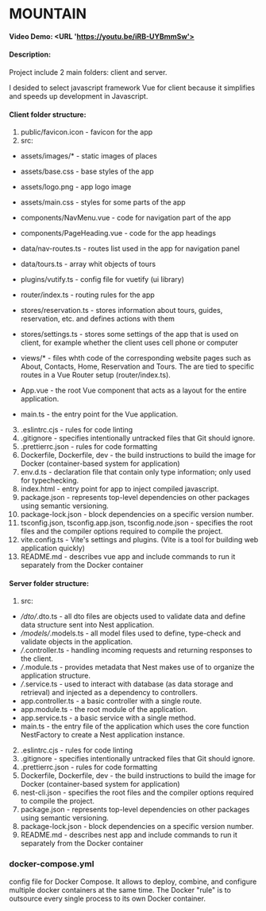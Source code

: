 # MOUNTAIN
#### Video Demo:  <URL 'https://youtu.be/iRB-UYBmmSw'>
#### Description:

Project include 2 main folders: client and server.

I desided to select javascript framework Vue for client because it simplifies and speeds up development in Javascript.

#### Client folder structure:
1. public/favicon.icon - favicon for the app
2. src:
  - assets/images/* - static images of places
  - assets/base.css - base styles of the app
  - assets/logo.png - app logo image
  - assets/main.css - styles for some parts of the app

  - components/NavMenu.vue - code for navigation part of the app
  - components/PageHeading.vue - code for the app headings

  - data/nav-routes.ts - routes list used in the app for navigation panel
  - data/tours.ts - array whit objects of tours

  - plugins/vutify.ts - config file for vuetify (ui library) 

  - router/index.ts - routing rules for the app

  - stores/reservation.ts - stores information about tours, guides, reservation, etc. and defines actions with them
  - stores/settings.ts - stores some settings of the app that is used on client, for example whether the client uses cell phone or computer

  - views/* - files whth code of the corresponding website pages such as About, Contacts, Home, Reservation and Tours. The are tied to specific routes in a Vue Router setup (router/index.ts).

  - App.vue - the root Vue component that acts as a layout for the entire application. 
  - main.ts - the entry point for the Vue application.
3. .eslintrc.cjs - rules for code linting
4. .gitignore - specifies intentionally untracked files that Git should ignore.
5. .prettierrc.json - rules for code formatting
6. Dockerfile, Dockerfile, dev - the build instructions to build the image for Docker (container-based system for application)
7. env.d.ts - declaration file that contain only type information; only used for typechecking.
8. index.html - entry point for app to inject compiled javascript.
9. package.json - represents top-level dependencies on other packages using semantic versioning.
10. package-lock.json - block dependencies on a specific version number.
11. tsconfig.json, tsconfig.app.json, tsconfig.node.json - specifies the root files and the compiler options required to compile the project.
12. vite.config.ts - Vite's settings and plugins. (Vite is a tool for building web application quickly)
13. README.md - describes vue app and include commands to run it separately from the Docker container

#### Server folder structure:
1. src:
  - */dto/*.dto.ts - all dto files are objects used to validate data and define data structure sent into Nest application.
  - */models/*.models.ts - all model files used to define, type-check and validate objects in the application.
  - */*.controller.ts - handling incoming requests and returning responses to the client.
  - */*.module.ts - provides metadata that Nest makes use of to organize the application structure.
  - */*.service.ts - used to interact with database (as data storage and retrieval) and injected as a dependency to controllers.
  - app.controller.ts - a basic controller with a single route.
  - app.module.ts - the root module of the application.
  - app.service.ts - a basic service with a single method.
  - main.ts - the entry file of the application which uses the core function NestFactory to create a Nest application instance.
2. .eslintrc.cjs - rules for code linting
3. .gitignore - specifies intentionally untracked files that Git should ignore.
4. .prettierrc.json - rules for code formatting
5. Dockerfile, Dockerfile, dev - the build instructions to build the image for Docker (container-based system for application)
6. nest-cli.json - specifies the root files and the compiler options required to compile the project.
7. package.json - represents top-level dependencies on other packages using semantic versioning.
8. package-lock.json - block dependencies on a specific version number.
9. README.md - describes nest app and include commands to run it separately from the Docker container

### docker-compose.yml
config file for Docker Compose. It allows to deploy, combine, and configure multiple docker containers at the same time. The Docker "rule" is to outsource every single process to its own Docker container.

